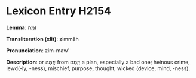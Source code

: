 # Lexicon Entry H2154

**Lemma**: זִמָּה

**Transliteration (xlit)**: zimmâh

**Pronunciation**: zim-maw'

**Description**:
or זַמָּה; from זָמַם; a plan, especially a bad one; heinous crime, lewd(-ly, -ness), mischief, purpose, thought, wicked (device, mind, -ness).
